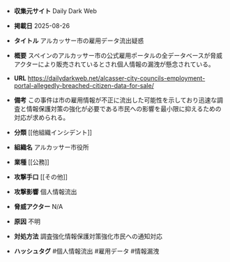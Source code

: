 - **収集元サイト**
Daily Dark Web

- **掲載日**
2025-08-26

- **タイトル**
アルカッサー市の雇用データ流出疑惑

- **概要**
スペインのアルカッサー市の公式雇用ポータルの全データベースが脅威アクターにより販売されているとされ個人情報の漏洩が懸念されている。

- **URL**
https://dailydarkweb.net/alcasser-city-councils-employment-portal-allegedly-breached-citizen-data-for-sale/

- **備考**
この事件は市の雇用情報が不正に流出した可能性を示しており迅速な調査と情報保護対策の強化が必要である市民への影響を最小限に抑えるための対応が求められる。

- **分類**
[[他組織インシデント]]

- **組織名**
アルカッサー市役所

- **業種**
[[公務]]

- **攻撃手口**
[[その他]]

- **攻撃影響**
個人情報流出

- **脅威アクター**
N/A

- **原因**
不明

- **対処方法**
調査強化情報保護対策強化市民への通知対応

- **ハッシュタグ**
#個人情報流出 #雇用データ #情報漏洩
